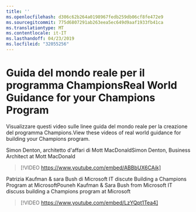 ```yaml
---
title: ''
ms.openlocfilehash: d306c62b264a0198967fedb259db06cf8fe472e9
ms.sourcegitcommit: 775d6807291ab263eea5ec649d9aaf1933fb41ca
ms.translationtype: MT
ms.contentlocale: it-IT
ms.lasthandoff: 04/23/2019
ms.locfileid: "32055256"
---
```

# <a name="real-world-guidance-for-your-champions-program"></a><span data-ttu-id="5de24-102">Guida del mondo reale per il programma Champions</span><span class="sxs-lookup"><span data-stu-id="5de24-102">Real World Guidance for your Champions Program</span></span>

<span data-ttu-id="5de24-103">Visualizzare questi video sulle linee guida del mondo reale per la creazione del programma Champions.</span><span class="sxs-lookup"><span data-stu-id="5de24-103">View these videos of real world guidance for building your Champions program.</span></span>  

<span data-ttu-id="5de24-104">Simon Denton, architetto d'affari di Mott MacDonald</span><span class="sxs-lookup"><span data-stu-id="5de24-104">Simon Denton, Business Architect at Mott MacDonald</span></span>

> [!VIDEO https://www.youtube.com/embed/ABBbUX6CAik]

<span data-ttu-id="5de24-105">Patrizia Kaufman & sara Bush di Microsoft IT discute Building a Champions Program at Microsoft</span><span class="sxs-lookup"><span data-stu-id="5de24-105">Pouneh Kaufman & Sara Bush from Microsoft IT discuss building a Champions program at Microsoft</span></span>

> [!VIDEO https://www.youtube.com/embed/LzYQpt1Tea4]

